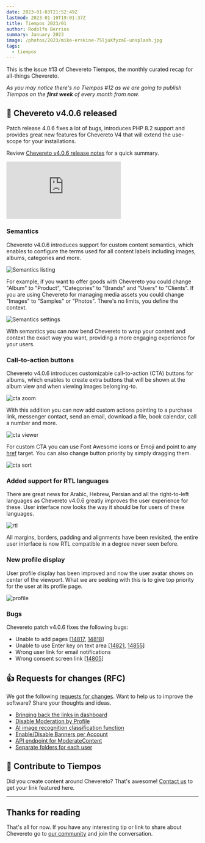 ```yaml
---
date: 2023-01-03T21:52:49Z
lastmod: 2023-01-10T19:01:37Z
title: Tiempos 2023/01
author: Rodolfo Berrios
summary: January 2023
image: /photos/2023/mike-erskine-75ljuXfyzaE-unsplash.jpg
tags:
  - tiempos
---
```


This is the issue #13 of Chevereto Tiempos, the monthly curated recap for all-things Chevereto.

*As you may notice there's no Tiempos #12 as we are going to publish Tiempos on the **first week** of every month from now.*

## 🚀 Chevereto v4.0.6 released

Patch release 4.0.6 fixes a lot of bugs, introduces PHP 8.2 support and provides great new features for Chevereto V4 that will extend the use-scope for your installations.

Review [Chevereto v4.0.6 release notes](https://releases.chevereto.com/4.X/4.0/4.0.6.html) for a quick summary.

<div class="embed-responsive embed-responsive-16by9">
  <iframe class="embed-responsive-item m-0" src="https://www.youtube.com/embed/TirAHdfEOR8" frameborder="0" allow="accelerometer; autoplay; clipboard-write; encrypted-media; gyroscope; picture-in-picture" allowfullscreen></iframe>
</div>

### Semantics

Chevereto v4.0.6 introduces support for custom content semantics, which enables to configure the terms used for all content labels including images, albums, categories and more.

![Semantics listing](/photos/2023/4.0.6/semantics-listing.jpg)

For example, if you want to offer goods with Chevereto you could change "Album" to "Product", "Categories" to "Brands" and "Users" to "Clients". If you are using Chevereto for managing media assets you could change "Images" to "Samples" or "Photos". There's no limits, you define the context.

![Semantics settings](/photos/2023/4.0.6/semantics-settings.png)

With semantics you can now bend Chevereto to wrap your content and context the exact way you want, providing a more engaging experience for your users.

### Call-to-action buttons

Chevereto v4.0.6 introduces customizable call-to-action (CTA) buttons for albums, which enables to create extra buttons that will be shown at the album view and when viewing images belonging-to.

![cta zoom](/photos/2023/4.0.6/cta-zoom.png)

With this addition you can now add custom actions pointing to a purchase link, messenger contact, send an email, download a file, book calendar, call a number and more.

![cta viewer](/photos/2023/4.0.6/cta-viewer.jpg)

For custom CTA you can use Font Awesome icons or Emoji and point to any [href](https://developer.mozilla.org/en-US/docs/Web/HTML/Element/a#attr-href) target. You can also change button priority by simply dragging them.

![cta sort](/photos/2023/4.0.6/cta-sort.gif)

### Added support for RTL languages

There are great news for Arabic, Hebrew, Persian and all the right-to-left languages as Chevereto v4.0.6 greatly improves the user experience for these. User interface now looks the way it should be for users of these languages.

![rtl](/photos/2023/4.0.6/rtl.jpg)

All margins, borders, padding and alignments have been revisited, the entire user interface is now RTL compatible in a degree never seen before.

### New profile display

User profile display has been improved and now the user avatar shows on center of the viewport. What we are seeking with this is to give top priority for the user at its profile page.

![profile](/photos/2023/4.0.6/profile.jpg)

### Bugs

Chevereto patch v4.0.6 fixes the following bugs:

- Unable to add pages [[14817](https://chevereto.com/community/threads/4-0-5-pages-modification-issues.14817/), [14818](https://chevereto.com/community/threads/unable-to-add-pages.14818/)]
- Unable to use Enter key on text area [[14821](https://chevereto.com/community/threads/enter-key.14821/), [14855](https://chevereto.com/community/threads/reference-to-enter-key-in-textarea.14855/)]
- Wrong user link for email notifications
- Wrong consent screen link [[14805](https://chevereto.com/community/threads/blank-page-problem-after-enabled-on-consent-screen.14805/)]

## 👍 Requests for changes (RFC)

We got the following [requests for changes](https://chevereto.com/go/rfc). Want to help us to improve the software? Share your thoughts and ideas.

- [Bringing back the links in dashboard](https://chevereto.com/community/threads/bringing-back-the-links-in-dashboard.14815/)
- [Disable Moderation by Profile](https://chevereto.com/community/threads/disable-moderation-by-profile.14816/)
- [AI image recognition classification function](https://chevereto.com/community/threads/ai-image-recognition-classification-function.14834/)
- [Enable/Disable Banners per Account](https://chevereto.com/community/threads/enable-disable-banners-per-account.14838/)
- [API endpoint for ModerateContent](https://chevereto.com/community/threads/custom-api-endpoint-for-moderatecontent.14854/)
- [Separate folders for each user](https://chevereto.com/community/threads/separate-folders-for-each-user.14859/#post-73875)

## 💖 Contribute to Tiempos

Did you create content around Chevereto? That's awesome! [Contact us](https://chevereto.com/contact) to get your link featured here.

* * *

## Thanks for reading

That's all for now. If you have any interesting tip or link to share about Chevereto go to [our community](https://chevereto.com/community) and join the conversation.
